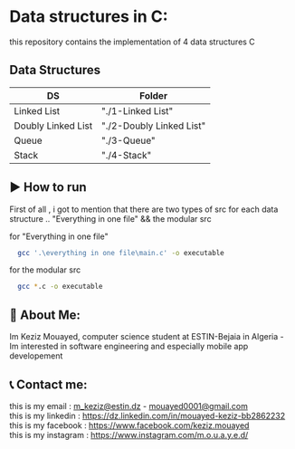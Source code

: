 # Data structures in C:

this repository contains the implementation of 4 data structures C

## Data Structures

| DS                 | Folder                   |
| ------------------ | ------------------------ |
| Linked List        | "./1-Linked List"        |
| Doubly Linked List | "./2-Doubly Linked List" |
| Queue              | "./3-Queue"              |
| Stack              | "./4-Stack"              |

## ▶️ How to run

First of all , i got to mention that there are two types of src for each data structure ..
"Everything in one file" && the modular src

for "Everything in one file"

```bash
  gcc '.\everything in one file\main.c' -o executable
```

for the modular src

```bash
  gcc *.c -o executable
```

## 🚀 About Me:

Im Keziz Mouayed, computer science student at ESTIN-Bejaia in Algeria - Im interested in software engineering and especially mobile app developement

## 📞 Contact me:

this is my email : m_keziz@estin.dz - mouayed0001@gmail.com  
this is my linkedin : https://dz.linkedin.com/in/mouayed-keziz-bb2862232  
this is my facebook : https://www.facebook.com/keziz.mouayed  
this is my instagram : https://www.instagram.com/m.o.u.a.y.e.d/

